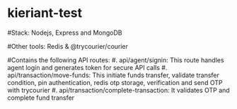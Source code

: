 # kieriant-test

#Stack: Nodejs, Express and MongoDB

#Other tools: Redis & @trycourier/courier

#Contains the following API routes:
  #. api/agent/signin: This route handles agent login and generates token for secure API calls
  #. api/transaction/move-funds: This initiate funds transfer, validate transfer condition, pin authentication, redis otp storage, verification and send OTP with trycourier
  #. api/transaction/complete-transaction: It validates OTP and complete fund transfer
  
